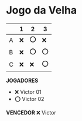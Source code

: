 # Jogo da Velha

|   | 1 | 2 | 3 |
|---|---|---|---|
| A |  ❌ |⭕  |❌ |
| B | ❌ |  ⭕ |⭕
| C | ❌ |  ❌| ⭕  |

**JOGADORES**

- ❌ Victor 01 
- ⭕ Victor 02

**VENCEDOR**
❌ Victor